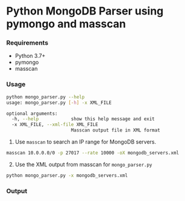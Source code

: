 # Python MongoDB Parser using pymongo and masscan

### Requirements

* Python 3.7+
* pymongo
* masscan

### Usage

```bash
python mongo_parser.py --help
usage: mongo_parser.py [-h] -x XML_FILE

optional arguments:
  -h, --help            show this help message and exit
  -x XML_FILE, --xml-file XML_FILE
                        Masscan output file in XML format
```

1. Use `masscan` to search an IP range for MongoDB servers.

```bash
masscan 10.0.0.0/0 -p 27017 --rate 10000 -oX mongodb_servers.xml
```

2. Use the XML output from masscan for `mongo_parser.py`

```bash
python mongo_parser.py -x mongodb_servers.xml
```
### Output
